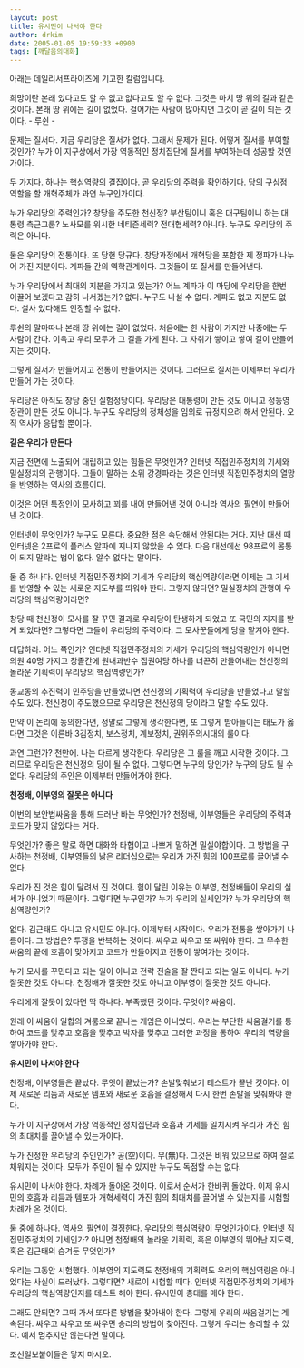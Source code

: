 ```yaml
---
layout: post
title: 유시민이 나서야 한다
author: drkim
date: 2005-01-05 19:59:33 +0900
tags: [깨달음의대화]
---
```

아래는 데일리서프라이즈에 기고한 칼럼입니다.    
  
희망이란 본래 있다고도 할 수 없고 없다고도 할 수 없다. 그것은 마치 땅 위의 길과 같은 것이다. 본래 땅 위에는 길이 없었다. 걸어가는 사람이 많아지면 그것이 곧 길이 되는 것이다. - 루쉰 -   
  
문제는 질서다. 지금 우리당은 질서가 없다. 그래서 문제가 된다. 어떻게 질서를 부여할 것인가? 누가 이 지구상에서 가장 역동적인 정치집단에 질서를 부여하는데 성공할 것인가이다.   
  
두 가지다. 하나는 핵심역량의 결집이다. 곧 우리당의 주력을 확인하기다. 당의 구심점 역할을 할 개혁주체가 과연 누구인가이다.   
  
누가 우리당의 주력인가? 창당을 주도한 천신정? 부산팀이니 혹은 대구팀이니 하는 대통령 측근그룹? 노사모를 위시한 네티즌세력? 전대협세력? 아니다. 누구도 우리당의 주력은 아니다.   
  
둘은 우리당의 전통이다. 또 당헌 당규다. 창당과정에서 개혁당을 포함한 제 정파가 나누어 가진 지분이다. 계파들 간의 역학관계이다. 그것들이 또 질서를 만들어낸다.   
  
누가 우리당에서 최대의 지분을 가지고 있는가? 어느 계파가 이 마당에 우리당을 한번 이끌어 보겠다고 감히 나서겠는가? 없다. 누구도 나설 수 없다. 계파도 없고 지분도 없다. 설사 있다해도 인정할 수 없다.   
  
루쉰의 말마따나 본래 땅 위에는 길이 없었다. 처음에는 한 사람이 가지만 나중에는 두 사람이 간다. 이윽고 우리 모두가 그 길을 가게 된다. 그 자취가 쌓이고 쌓여 길이 만들어지는 것이다.   
  
그렇게 질서가 만들어지고 전통이 만들어지는 것이다. 그러므로 질서는 이제부터 우리가 만들어 가는 것이다.   
  
우리당은 아직도 창당 중인 실험정당이다. 우리당은 대통령이 만든 것도 아니고 정동영 장관이 만든 것도 아니다. 누구도 우리당의 정체성을 임의로 규정지으려 해서 안된다. 오직 역사가 응답할 뿐이다.   
  
**길은 우리가 만든다**  
  
지금 전면에 노출되어 대립하고 있는 힘들은 무엇인가? 인터넷 직접민주정치의 기세와 밀실정치의 관행이다. 그들이 말하는 소위 강경파라는 것은 인터넷 직접민주정치의 열망을 반영하는 역사의 흐름이다.    
  
이것은 어떤 특정인이 모사하고 꾀를 내어 만들어낸 것이 아니라 역사의 필연이 만들어낸 것이다.   
  
인터넷이 무엇인가? 누구도 모른다. 중요한 점은 속단해서 안된다는 거다. 지난 대선 때 인터넷은 2프로의 플러스 알파에 지나지 않았을 수 있다. 다음 대선에선 98프로의 몸통이 되지 말라는 법이 없다. 알수 없다는 말이다.   
  
둘 중 하나다. 인터넷 직접민주정치의 기세가 우리당의 핵심역량이라면 이제는 그 기세를 반영할 수 있는 새로운 지도부를 띄워야 한다. 그렇지 않다면? 밀실정치의 관행이 우리당의 핵심역량이라면?    
  
창당 때 천신정이 모사를 잘 꾸민 결과로 우리당이 탄생하게 되었고 또 국민의 지지를 받게 되었다면? 그렇다면 그들이 우리당의 주력이다. 그 모사꾼들에게 당을 맡겨야 한다.   
  
대답하라. 어느 쪽인가? 인터넷 직접민주정치의 기세가 우리당의 핵심역량인가 아니면 의원 40명 가지고 창졸간에 원내과반수 집권여당 하나를 너끈히 만들어내는 천신정의 놀라운 기획력이 우리당의 핵심역량인가?    
  
동교동의 추진력이 민주당을 만들었다면 천신정의 기획력이 우리당을 만들었다고 말할 수도 있다. 천신정이 주도했으므로 우리당은 천신정의 당이라고 말할 수도 있다.    
  
만약 이 논리에 동의한다면, 정말로 그렇게 생각한다면, 또 그렇게 받아들이는 태도가 옳다면 그것은 이른바 3김정치, 보스정치, 계보정치, 권위주의시대의 룰이다.   
  
과연 그런가? 천만에. 나는 다르게 생각한다. 우리당은 그 룰을 깨고 시작한 것이다. 그러므로 우리당은 천신정의 당이 될 수 없다. 그렇다면 누구의 당인가? 누구의 당도 될 수 없다. 우리당의 주인은 이제부터 만들어가야 한다.   
  
**천정배, 이부영의 잘못은 아니다**  
  
이번의 보안법싸움을 통해 드러난 바는 무엇인가? 천정배, 이부영들은 우리당의 주력과 코드가 맞지 않았다는 거다.   
  
무엇인가? 좋은 말로 하면 대화와 타협이고 나쁘게 말하면 밀실야합이다. 그 방법을 구사하는 천정배, 이부영들의 낡은 리더십으로는 우리가 가진 힘의 100프로를 끌어낼 수 없다.  
  
우리가 진 것은 힘이 달려서 진 것이다. 힘이 달린 이유는 이부영, 천정배들이 우리의 실세가 아니었기 때문이다. 그렇다면 누구인가? 누가 우리의 실세인가? 누가 우리당의 핵심역량인가?   
  
없다. 김근태도 아니고 유시민도 아니다. 이제부터 시작이다. 우리가 전통을 쌓아가기 나름이다. 그 방법은? 투쟁을 반복하는 것이다. 싸우고 싸우고 또 싸워야 한다. 그 무수한 싸움의 끝에 호흡이 맞아지고 코드가 만들어지고 전통이 쌓여가는 것이다.   
  
누가 모사를 꾸민다고 되는 일이 아니고 전략 전술을 잘 짠다고 되는 일도 아니다. 누가 잘못한 것도 아니다. 천정배가 잘못한 것도 아니고 이부영이 잘못한 것도 아니다.   
  
우리에게 잘못이 있다면 딱 하나다. 부족했던 것이다. 무엇이? 싸움이.    
  
원래 이 싸움이 일합의 겨룸으로 끝나는 게임은 아니었다. 우리는 부단한 싸움걸기를 통하여 코드를 맞추고 호흡을 맞추고 박자를 맞추고 그러한 과정을 통하여 우리의 역량을 쌓아가야 한다.   
  
**유시민이 나서야 한다**  
  
천정배, 이부영들은 끝났다. 무엇이 끝났는가? 손발맞춰보기 테스트가 끝난 것이다. 이제 새로운 리듬과 새로운 템포와 새로운 호흡을 결정해서 다시 한번 손발을 맞춰봐야 한다.    
  
누가 이 지구상에서 가장 역동적인 정치집단과 호흡과 기세를 일치시켜 우리가 가진 힘의 최대치를 끌어낼 수 있는가이다.   
  
누가 진정한 우리당의 주인인가? 공(空)이다. 무(無)다. 그것은 비워 있으므로 하여 절로 채워지는 것이다. 모두가 주인이 될 수 있지만 누구도 독점할 수는 없다.    
  
유시민이 나서야 한다. 차례가 돌아온 것이다. 이로서 순서가 한바퀴 돌았다. 이제 유시민의 호흡과 리듬과 템포가 개혁세력이 가진 힘의 최대치를 끌어낼 수 있는지를 시험할 차례가 온 것이다.   
  
둘 중에 하나다. 역사의 필연이 결정한다. 우리당의 핵심역량이 무엇인가이다. 인터넷 직접민주정치의 기세인가? 아니면 천정배의 놀라운 기획력, 혹은 이부영의 뛰어난 지도력, 혹은 김근태의 숨겨둔 무엇인가?   
  
우리는 그동안 시험했다. 이부영의 지도력도 천정배의 기획력도 우리의 핵심역량은 아니었다는 사실이 드러났다. 그렇다면? 새로이 시험할 때다. 인터넷 직접민주정치의 기세가 우리당의 핵심역량인지를 테스트 해야 한다. 유시민이 총대를 매야 한다.   
  
그래도 안되면? 그때 가서 또다른 방법을 찾아내야 한다. 그렇게 우리의 싸움걸기는 계속된다. 싸우고 싸우고 또 싸우면 승리의 방법이 찾아진다. 그렇게 우리는 승리할 수 있다. 예서 멈추지만 않는다면 말이다.   
   
  
조선일보붙이들은 닿지 마시오.